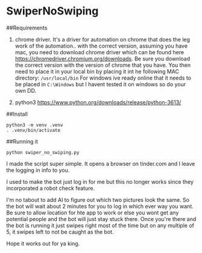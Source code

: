 # SwiperNoSwiping

##Requirements
1. chrome driver. It's a driver for automation on chrome that does the leg work of the automation.. with the correct version, 
assuming you have mac, you need to download chrome driver  which can be found here https://chromedriver.chromium.org/downloads. Be sure you download the correct version with the 
version of chrome that you have.  You then need to place it in your local bin by
placing it int he following MAC directory: `/usr/local/bin` For windows ive ready online that it needs to be placed in
`C:\Windows` but I havent tested it on windows so do your own DD.

2. python3 https://www.python.org/downloads/release/python-3613/

##Install

```
python3 -m venv .venv
. .venv/bin/activate
```

##Running it

`python swiper_no_swiping.py`

I made the script super simple. It opens a browser on tinder.com and I leave the logging in info to you.

I used to make the bot just log in for me but this no longer works since they incorporated a robot check feature.

I'm no tabout to add AI to figure out which two pictures look the same. So the bot will wait about 2 minutes for you to
log in which ever way you want. Be sure to allow location for hte app to work or else you wont get any potential people 
and the bot will just stay stuck there. Once you're there and the bot is running it just swipes right most of the time
but on any multiple of 5, it swipes left to not be caught as the bot. 

Hope it works out for ya king.
